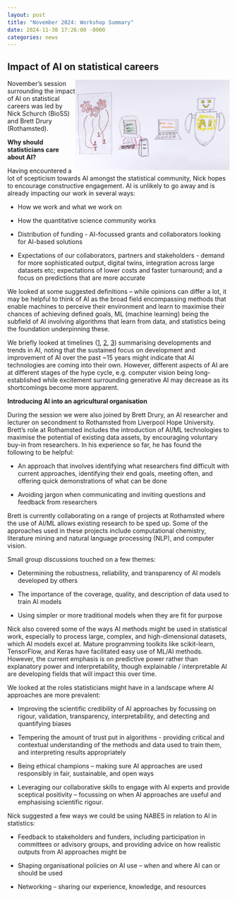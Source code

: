 ```yaml
---
layout: post
title: "November 2024: Workshop Summary"
date: 2024-11-30 17:26:00 -0000
categories: news
---
```


## Impact of AI on statistical careers

<img src="/img/NovemberBlogPicture.jpg" alt="AI sketch" width=350px align = "right"> 

November’s session surrounding the impact of AI on statistical careers was led by Nick Schurch (BioSS) and Brett Drury (Rothamsted).  


**Why should statisticians care about AI?**

Having encountered a lot of scepticism towards AI amongst the statistical community, Nick hopes to encourage constructive engagement. AI is unlikely to go away and is already impacting our work in several ways: 

* How we work and what we work on 

* How the quantitative science community works 

* Distribution of funding - AI-focussed grants and collaborators looking for AI-based solutions 

* Expectations of our collaborators, partners and stakeholders - demand for more sophisticated output, digital twins, integration across large datasets etc; expectations of lower costs and faster turnaround; and a focus on predictions that are more accurate 



We looked at some suggested definitions – while opinions can differ a lot, it may be helpful to think of AI as the broad field encompassing methods that enable machines to perceive their environment and learn to maximise their chances of achieving defined goals, ML (machine learning) being the subfield of AI involving algorithms that learn from data, and statistics being the foundation underpinning these.  

 

We briefly looked at timelines ([1](https://doi.org/10.1111/2041-210X.14061), [2](https://ourworldindata.org/brief-history-of-ai), [3](https://doi.org/10.48550/arXiv.2202.05924)) summarising developments and trends in AI, noting that the sustained focus on development and improvement of AI over the past ~15 years might indicate that AI technologies are coming into their own. However, different aspects of AI are at different stages of the hype cycle, e.g. computer vision being long-established while excitement surrounding generative AI may decrease as its shortcomings become more apparent.   

 

**Introducing AI into an agricultural organisation**

During the session we were also joined by Brett Drury, an AI researcher and lecturer on secondment to Rothamsted from Liverpool Hope University. Brett’s role at Rothamsted includes the introduction of AI/ML technologies to maximise the potential of existing data assets, by encouraging voluntary buy-in from researchers. In his experience so far, he has found the following to be helpful: 

* An approach that involves identifying what researchers find difficult with current approaches, identifying their end goals, meeting often, and offering quick demonstrations of what can be done 

* Avoiding jargon when communicating and inviting questions and feedback from researchers 

Brett is currently collaborating on a range of projects at Rothamsted where the use of AI/ML allows existing research to be sped up. Some of the approaches used in these projects include computational chemistry, literature mining and natural language processing (NLP), and computer vision. 

 

 

Small group discussions touched on a few themes: 

* Determining the robustness, reliability, and transparency of AI models developed by others 

* The importance of the coverage, quality, and description of data used to train AI models 

* Using simpler or more traditional models when they are fit for purpose 

 

Nick also covered some of the ways AI methods might be used in statistical work, especially to process large, complex, and high-dimensional datasets, which AI models excel at. Mature programming toolkits like scikit-learn, TensorFlow, and Keras have facilitated easy use of ML/AI methods. However, the current emphasis is on predictive power rather than explanatory power and interpretability, though explainable / interpretable AI are developing fields that will impact this over time.  

 

We looked at the roles statisticians might have in a landscape where AI approaches are more prevalent: 

* Improving the scientific credibility of AI approaches by focussing on rigour, validation, transparency, interpretability, and detecting and quantifying biases 

* Tempering the amount of trust put in algorithms - providing critical and contextual understanding of the methods and data used to train them, and interpreting results appropriately 

* Being ethical champions – making sure AI approaches are used responsibly in fair, sustainable, and open ways  

* Leveraging our collaborative skills to engage with AI experts and provide sceptical positivity – focussing on when AI approaches are useful and emphasising scientific rigour.  

 

Nick suggested a few ways we could be using NABES in relation to AI in statistics: 

* Feedback to stakeholders and funders, including participation in committees or advisory groups, and providing advice on how realistic outputs from AI approaches might be 

* Shaping organisational policies on AI use – when and where AI can or should be used 

* Networking – sharing our experience, knowledge, and resources 
